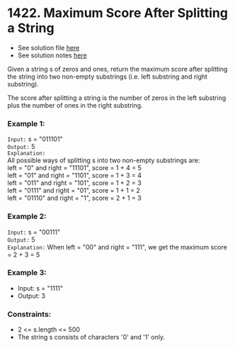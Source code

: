 # 1422. Maximum Score After Splitting a String

- See solution file [here](./maximum_score_after_splitting_a_string.cpp)
- See solution notes [here](./1422.%20Maximum%20Score%20After%20Splitting%20a%20String.pdf)

Given a string s of zeros and ones, return the maximum score after splitting the string
into two non-empty substrings (i.e. left substring and right substring).

The score after splitting a string is the number of zeros in the left substring plus the
number of ones in the right substring.

### Example 1:

`Input:` s = "011101"  
`Output:` 5   
`Explanation:`   
All possible ways of splitting s into two non-empty substrings are:  
left = "0" and right = "11101", score = 1 + 4 = 5   
left = "01" and right = "1101", score = 1 + 3 = 4   
left = "011" and right = "101", score = 1 + 2 = 3   
left = "0111" and right = "01", score = 1 + 1 = 2   
left = "01110" and right = "1", score = 2 + 1 = 3  

### Example 2:

`Input:` s = "00111"  
`Output:` 5  
`Explanation:` When left = "00" and right = "111", we get the maximum score = 2 + 3 = 5  

### Example 3:

- Input: s = "1111"
- Output: 3
 

### Constraints:

- 2 <= s.length <= 500
- The string s consists of characters '0' and '1' only.
